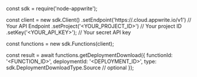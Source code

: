 const sdk = require('node-appwrite');

const client = new sdk.Client()
    .setEndpoint('https://<REGION>.cloud.appwrite.io/v1') // Your API Endpoint
    .setProject('<YOUR_PROJECT_ID>') // Your project ID
    .setKey('<YOUR_API_KEY>'); // Your secret API key

const functions = new sdk.Functions(client);

const result = await functions.getDeploymentDownload({
    functionId: '<FUNCTION_ID>',
    deploymentId: '<DEPLOYMENT_ID>',
    type: sdk.DeploymentDownloadType.Source // optional
});
